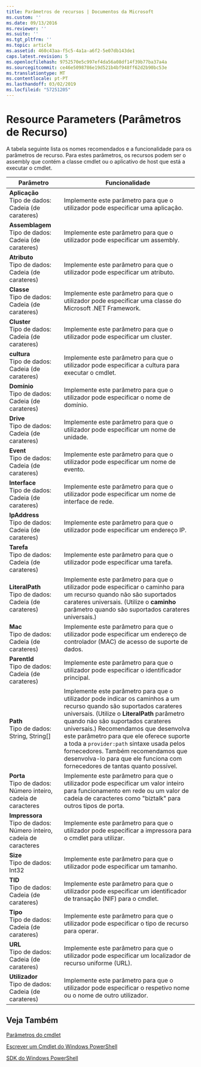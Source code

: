 ```yaml
---
title: Parâmetros de recursos | Documentos da Microsoft
ms.custom: ''
ms.date: 09/13/2016
ms.reviewer: ''
ms.suite: ''
ms.tgt_pltfrm: ''
ms.topic: article
ms.assetid: 460c43aa-f5c5-4a1a-a6f2-5e07db143de1
caps.latest.revision: 5
ms.openlocfilehash: 9752570e5c997ef4da56a08df14f39b77ba37a4a
ms.sourcegitcommit: ce46e5098786e19d521b4bf948ff62d2b90bc53e
ms.translationtype: MT
ms.contentlocale: pt-PT
ms.lasthandoff: 03/02/2019
ms.locfileid: "57251205"
---
```

# <a name="resource-parameters"></a>Resource Parameters (Parâmetros de Recurso)

A tabela seguinte lista os nomes recomendados e a funcionalidade para os parâmetros de recurso. Para estes parâmetros, os recursos podem ser o assembly que contém a classe cmdlet ou o aplicativo de host que está a executar o cmdlet.

|Parâmetro|Funcionalidade|
|---|---|
|**Aplicação**<br>Tipo de dados: Cadeia (de carateres)|Implemente este parâmetro para que o utilizador pode especificar uma aplicação.|
|**Assemblagem**<br>Tipo de dados: Cadeia (de carateres)|Implemente este parâmetro para que o utilizador pode especificar um assembly.|
|**Atributo**<br>Tipo de dados: Cadeia (de carateres)|Implemente este parâmetro para que o utilizador pode especificar um atributo.|
|**Classe**<br>Tipo de dados: Cadeia (de carateres)|Implemente este parâmetro para que o utilizador pode especificar uma classe do Microsoft .NET Framework.|
|**Cluster**<br>Tipo de dados: Cadeia (de carateres)|Implemente este parâmetro para que o utilizador pode especificar um cluster.|
|**cultura**<br>Tipo de dados: Cadeia (de carateres)|Implemente este parâmetro para que o utilizador pode especificar a cultura para executar o cmdlet.|
|**Domínio**<br>Tipo de dados: Cadeia (de carateres)|Implemente este parâmetro para que o utilizador pode especificar o nome de domínio.|
|**Drive**<br>Tipo de dados: Cadeia (de carateres)|Implemente este parâmetro para que o utilizador pode especificar um nome de unidade.|
|**Event**<br>Tipo de dados: Cadeia (de carateres)|Implemente este parâmetro para que o utilizador pode especificar um nome de evento.|
|**Interface**<br>Tipo de dados: Cadeia (de carateres)|Implemente este parâmetro para que o utilizador pode especificar um nome de interface de rede.|
|**IpAddress**<br>Tipo de dados: Cadeia (de carateres)|Implemente este parâmetro para que o utilizador pode especificar um endereço IP.|
|**Tarefa**<br>Tipo de dados: Cadeia (de carateres)|Implemente este parâmetro para que o utilizador pode especificar uma tarefa.|
|**LiteralPath**<br>Tipo de dados: Cadeia (de carateres)|Implemente este parâmetro para que o utilizador pode especificar o caminho para um recurso quando não são suportados carateres universais. (Utilize o **caminho** parâmetro quando são suportados carateres universais.)|
|**Mac**<br>Tipo de dados: Cadeia (de carateres)|Implemente este parâmetro para que o utilizador pode especificar um endereço de controlador (MAC) de acesso de suporte de dados.|
|**ParentId**<br>Tipo de dados: Cadeia (de carateres)|Implemente este parâmetro para que o utilizador pode especificar o identificador principal.|
|**Path**<br>Tipo de dados: String, String[]|Implemente este parâmetro para que o utilizador pode indicar os caminhos a um recurso quando são suportados carateres universais. (Utilize o **LiteralPath** parâmetro quando não são suportados carateres universais.) Recomendamos que desenvolva este parâmetro para que ele oferece suporte a toda a `provider:path` sintaxe usada pelos fornecedores. Também recomendamos que desenvolva-lo para que ele funciona com fornecedores de tantas quanto possível.|
|**Porta**<br>Tipo de dados: Número inteiro, cadeia de caracteres|Implemente este parâmetro para que o utilizador pode especificar um valor inteiro para funcionamento em rede ou um valor de cadeia de caracteres como "biztalk" para outros tipos de porta.|
|**Impressora**<br>Tipo de dados: Número inteiro, cadeia de caracteres|Implemente este parâmetro para que o utilizador pode especificar a impressora para o cmdlet para utilizar.|
|**Size**<br>Tipo de dados: Int32|Implemente este parâmetro para que o utilizador pode especificar um tamanho.|
|**TID**<br>Tipo de dados: Cadeia (de carateres)|Implemente este parâmetro para que o utilizador pode especificar um identificador de transação (NIF) para o cmdlet.|
|**Tipo**<br>Tipo de dados: Cadeia (de carateres)|Implemente este parâmetro para que o utilizador pode especificar o tipo de recurso para operar.|
|**URL**<br>Tipo de dados: Cadeia (de carateres)|Implemente este parâmetro para que o utilizador pode especificar um localizador de recurso uniforme (URL).|
|**Utilizador**<br>Tipo de dados: Cadeia (de carateres)|Implemente este parâmetro para que o utilizador pode especificar o respetivo nome ou o nome de outro utilizador.|

## <a name="see-also"></a>Veja Também

[Parâmetros do cmdlet](./cmdlet-parameters.md)

[Escrever um Cmdlet do Windows PowerShell](./writing-a-windows-powershell-cmdlet.md)

[SDK do Windows PowerShell](../windows-powershell-reference.md)
